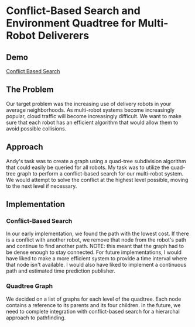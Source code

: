 # Conflict-Based Search and Environment Quadtree for Multi-Robot Deliverers

## Demo 
[Conflict Based Search](https://drive.google.com/file/d/1oJL_hS6Rw3mR_GHLfQ_WqM_AYvCPYSzY/view?resourcekey)

## The Problem 
Our target problem was the increasing use of delivery robots in your average neighborhoods. As multi-robot systems become increasingly popular, cloud traffic will become increasingly difficult. We want to make sure that each robot has an efficient algorithm that would allow them to avoid possible collisions. 

## Approach
Andy's task was to create a graph using a quad-tree subdivision algorithm that could easily be queried for all robots. My task was to utilize the quad-tree graph to perform a conflict-based search for our multi-robot system. We would attempt to solve the conflict at the highest level possible, moving to the next level if necessary.

## Implementation 
### Conflict-Based Search
In our early implementation, we found the path with the lowest cost. If there is a conflict with another robot, we remove that node from the robot's path and continue to find another path. NOTE: this meant that the graph had to be dense enough to stay connected. For future implementations, I would have liked to make a more efficient system to provide a time interval where that node isn't available. I would also have liked to implement a continuous path and estimated time prediction publisher.

### Quadtree Graph 
We decided on a list of graphs for each level of the quadtree. Each node contains a reference to its parents and its four children. In the future, we need to complete integration with conflict-based search for a hierarchal approach to pathfinding. 

